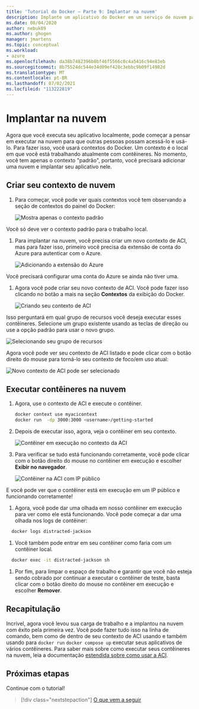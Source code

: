 ```yaml
---
title: 'Tutorial do Docker – Parte 9: Implantar na nuvem'
description: Implante um aplicativo do Docker em um serviço de nuvem para hospedagem.
ms.date: 08/04/2020
author: nebuk89
ms.author: ghogen
manager: jmartens
ms.topic: conceptual
ms.workload:
- azure
ms.openlocfilehash: da38b7482396b0bf46f5566c0c4a5416c94e83eb
ms.sourcegitcommit: 8b75524dc544e34d09ef428c3ebbc9b09f14982d
ms.translationtype: MT
ms.contentlocale: pt-BR
ms.lasthandoff: 07/02/2021
ms.locfileid: "113222819"
---
```

# <a name="deploy-to-the-cloud"></a>Implantar na nuvem

Agora que você executa seu aplicativo localmente, pode começar a pensar em executar na nuvem para que outras pessoas possam acessá-lo e usá-lo. Para fazer isso, você usará contextos do Docker. Um contexto é o local em que você está trabalhando atualmente com contêineres. No momento, você tem apenas o contexto "padrão", portanto, você precisará adicionar uma nuvem e implantar seu aplicativo nele.

## <a name="create-your-cloud-context"></a>Criar seu contexto de nuvem

1. Para começar, você pode ver quais contextos você tem observando a seção de contextos do painel do Docker:

   ![Mostra apenas o contexto padrão](media/defaultcontext.png)

Você só deve ver o contexto padrão para o trabalho local.

1. Para implantar na nuvem, você precisa criar um novo contexto de ACI, mas para fazer isso, primeiro você precisa da extensão de conta do Azure para autenticar com o Azure.

   ![Adicionando a extensão do Azure](media/addazureextension.png)

Você precisará configurar uma conta do Azure se ainda não tiver uma.

1. Agora você pode criar seu novo contexto de ACI. Você pode fazer isso clicando no botão a mais na seção **Contextos** da exibição do Docker.

   ![Criando seu contexto de ACI](media/createnewcontext.png)

Isso perguntará em qual grupo de recursos você deseja executar esses contêineres. Selecione um grupo existente usando as teclas de direção ou use a opção padrão para usar o novo grupo.

![Selecionando seu grupo de recursos](media/selectresourcegroup.png)

Agora você pode ver seu contexto de ACI listado e pode clicar com o botão direito do mouse para torná-lo seu contexto de foco/em uso atual:

![Novo contexto de ACI pode ser selecionado](media/listofcontexts.png)

## <a name="run-containers-in-the-cloud"></a>Executar contêineres na nuvem

1. Agora, use o contexto de ACI e execute o contêiner.

   ```bash
   docker context use myacicontext
   docker run  -dp 3000:3000 <username>/getting-started
   ```

1. Depois de executar isso, agora, veja o contêiner em seu contexto.

   ![Contêiner em execução no contexto da ACI](media/contextcontainer.png)

1. Para verificar se tudo está funcionando corretamente, você pode clicar com o botão direito do mouse no contêiner em execução e escolher **Exibir no navegador**.

   ![Contêiner na ACI com IP público](media/containerinaci.png)

E você pode ver que o contêiner está em execução em um IP público e funcionando corretamente!

1. Agora, você pode dar uma olhada em nosso contêiner em execução para ver como ele está funcionando. Você pode começar a dar uma olhada nos logs de contêiner:
 
 ```bash
   docker logs distracted-jackson
   ```

1. Você também pode entrar em seu contêiner como faria com um contêiner local.
 
 ```bash
   docker exec -it distracted-jackson sh
   ```

1. Por fim, para limpar o espaço de trabalho e garantir que você não esteja sendo cobrado por continuar a executar o contêiner de teste, basta clicar com o botão direito do mouse no contêiner em execução e escolher **Remover**.

## <a name="recap"></a>Recapitulação

Incrível, agora você levou sua carga de trabalho e a implantou na nuvem com êxito pela primeira vez. Você pode fazer tudo isso na linha de comando, bem como de dentro de seu contexto de ACI usando e também usando para `docker run` `docker compose up` executar seus aplicativos de vários contêineres. Para saber mais sobre como executar seus contêineres na nuvem, leia a documentação [estendida sobre como usar a ACI](https://docs.docker.com/engine/context/aci-integration/).

## <a name="next-steps"></a>Próximas etapas

Continue com o tutorial!

> [!div class="nextstepaction"]
> [O que vem a seguir](whats-next.md)
